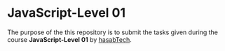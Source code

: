 # JavaScript-Level 01

The purpose of the this repository is to submit the tasks given during the course **JavaScript-Level 01** by [hasabTech](https://www.hasabtech.com/).

